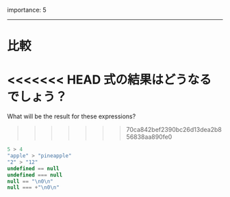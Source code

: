 importance: 5

---

# 比較

<<<<<<< HEAD
式の結果はどうなるでしょう？
=======
What will be the result for these expressions?
>>>>>>> 70ca842bef2390bc26d13dea2b856838aa890fe0

```js no-beautify
5 > 4
"apple" > "pineapple"
"2" > "12"
undefined == null
undefined === null
null == "\n0\n"
null === +"\n0\n"
```
